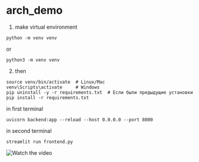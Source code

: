 # arch_demo
1) make virtual environment
```
python -m venv venv
```
or
```
python3 -m venv venv
```
2) then
```
source venv/bin/activate  # Linux/Mac
venv\Scripts\activate     # Windows
pip uninstall -y -r requirements.txt  # Если были предыдущие установки
pip install -r requirements.txt  
```

in first terminal 
```
uvicorn backend:app --reload --host 0.0.0.0 --port 8000               
```

in second terminal
```
streamlit run frontend.py 
```
![Watch the video](demo.gif)